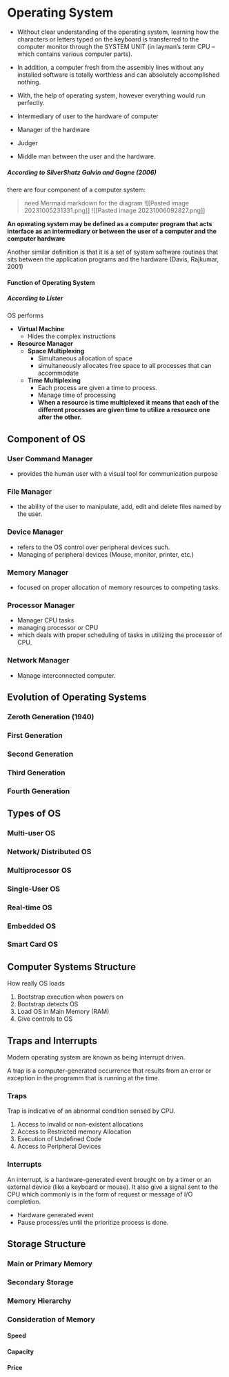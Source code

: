 # Operating System
- Without clear understanding of the operating system, learning how the characters or letters typed on the keyboard is transferred to the computer monitor through the SYSTEM UNIT (in layman’s term CPU – which contains various computer parts).
- In addition, a computer fresh from the assembly lines without any installed software is totally worthless and can absolutely accomplished nothing.
- With, the help of operating system, however everything would run perfectly.

- Intermediary of user to the hardware of computer
- Manager of the hardware
- Judger
- Middle man between the user and the hardware.

##### According to SilverShatz Galvin and Gagne (2006)
there are four component of a computer system:
>need Mermaid markdown for the diagram
![[Pasted image 20231005231331.png]]
![[Pasted image 20231006092827.png]]

**An operating system may be defined as a computer program that acts interface as an intermediary or between the user of a computer and the computer hardware**

Another similar definition is that it is a set of system software routines that sits between the application programs and the hardware (Davis, Rajkumar, 2001)

#### Function of Operating System
##### According to Lister
OS performs
- **Virtual Machine**
	- Hides the complex instructions
- **Resource Manager**
	- **Space Multiplexing**
		- Simultaneous allocation of space
		- simultaneously allocates free space to all processes that can accommodate
	- **Time Multiplexing**
		- Each process are given a time to process.
		- Manage time of processing
		- **When a resource is time multiplexed it means that each of the different processes are given time to utilize a resource one after the other.**


## Component of OS
### User Command Manager
- provides the human user with a visual tool for communication purpose
### File Manager
- the ability of the user to manipulate, add, edit and delete files named by the user.
### Device Manager
- refers to the OS control over peripheral devices such.
- Managing of peripheral devices (Mouse, monitor, printer, etc.)
### Memory Manager
- focused on proper allocation of memory resources to competing tasks.
### Processor Manager
- Manager  CPU tasks
- managing processor or CPU
- which deals with proper scheduling of tasks in utilizing the processor of CPU.
### Network Manager
- Manage interconnected computer.


## Evolution of Operating Systems
### Zeroth Generation (1940)
### First Generation
### Second Generation
### Third Generation
### Fourth Generation


## Types of OS
### Multi-user OS

### Network/ Distributed OS

### Multiprocessor OS

### Single-User OS

### Real-time OS

### Embedded OS

### Smart Card OS

## Computer Systems Structure
How really OS loads

1. Bootstrap execution when powers on
2. Bootstrap detects OS
3. Load OS in Main Memory (RAM)
4. Give controls to OS

## Traps and Interrupts
Modern operating system are known as being interrupt driven.

A trap is a computer-generated occurrence that results from an error or exception in the programm that is running at the time.
### Traps
Trap is indicative of an abnormal condition sensed by CPU.
1. Access to invalid or non-existent allocations
2. Access to Restricted memory Allocation
3. Execution of Undefined Code
4. Access to Peripheral Devices

### Interrupts
An interrupt, is a hardware-generated event brought on by a timer or an external device (like a keyboard or mouse). It also give a signal sent to the CPU which commonly is in the form of request or message of I/O completion.

- Hardware generated event
- Pause process/es until the prioritize process is done.


## Storage Structure
### Main or Primary Memory
### Secondary Storage

### Memory Hierarchy


### Consideration of Memory
#### Speed
#### Capacity
#### Price
